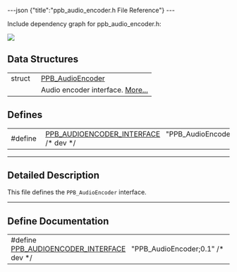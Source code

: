 ---json {"title":"ppb\_audio\_encoder.h File Reference"} ---

Include dependency graph for ppb\_audio\_encoder.h:

![](/docs/native-client/pepper_stable/c/ppb__audio__encoder_8h__incl.png)

Data Structures
---------------

<table><tbody><tr class="odd"><td style="text-align: right;">struct  </td><td><a href="/docs/native-client/pepper_stable/c/struct_p_p_b___audio_encoder__0__1/" class="el">PPB_AudioEncoder</a></td></tr><tr class="even"><td style="text-align: right;"> </td><td>Audio encoder interface. <a href="/docs/native-client/pepper_stable/c/struct_p_p_b___audio_encoder__0__1#details">More...</a><br />
</td></tr></tbody></table>

Defines
-------

<table><tbody><tr class="odd"><td style="text-align: right;">#define </td><td><a href="/docs/native-client/pepper_stable/c/ppb__audio__encoder_8h#a4c4871532f8ac42a5a98f9f0aaac27a6" class="el">PPB_AUDIOENCODER_INTERFACE</a>   "PPB_AudioEncoder;0.1" /* dev */</td></tr></tbody></table>

------------------------------------------------------------------------

<span id="details" class="anchor" style="margin: 0;"></span>

Detailed Description
--------------------

This file defines the `PPB_AudioEncoder` interface.

------------------------------------------------------------------------

Define Documentation
--------------------

<span id="a4c4871532f8ac42a5a98f9f0aaac27a6" class="anchor" style="margin: 0;"></span>

<table><tbody><tr class="odd"><td>#define <a href="/docs/native-client/pepper_stable/c/ppb__audio__encoder_8h#a4c4871532f8ac42a5a98f9f0aaac27a6" class="el">PPB_AUDIOENCODER_INTERFACE</a>   "PPB_AudioEncoder;0.1" /* dev */</td></tr></tbody></table>
